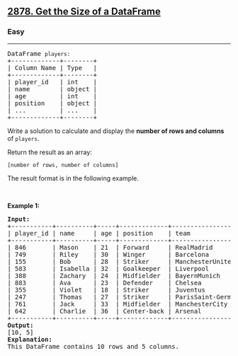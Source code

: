 <h2><a href="https://leetcode.com/problems/get-the-size-of-a-dataframe/">2878. Get the Size of a DataFrame</a></h2><h3>Easy</h3><hr><div><pre>DataFrame <code>players:</code>
+-------------+--------+
| Column Name | Type   |
+-------------+--------+
| player_id   | int    |
| name        | object |
| age         | int    |
| position    | object |
| ...         | ...    |
+-------------+--------+
</pre>

<p>Write a solution to calculate and display the <strong>number of rows and columns</strong> of <code>players</code>.</p>

<p>Return the result as an array:</p>

<p><code>[number of rows, number of columns]</code></p>

<p>The result format is in the following example.</p>

<p>&nbsp;</p>
<p><strong class="example">Example 1:</strong></p>

<pre><strong>Input:
</strong>+-----------+----------+-----+-------------+--------------------+
| player_id | name     | age | position    | team               |
+-----------+----------+-----+-------------+--------------------+
| 846       | Mason    | 21  | Forward     | RealMadrid         |
| 749       | Riley    | 30  | Winger      | Barcelona          |
| 155       | Bob      | 28  | Striker     | ManchesterUnited   |
| 583       | Isabella | 32  | Goalkeeper  | Liverpool          |
| 388       | Zachary  | 24  | Midfielder  | BayernMunich       |
| 883       | Ava      | 23  | Defender    | Chelsea            |
| 355       | Violet   | 18  | Striker     | Juventus           |
| 247       | Thomas   | 27  | Striker     | ParisSaint-Germain |
| 761       | Jack     | 33  | Midfielder  | ManchesterCity     |
| 642       | Charlie  | 36  | Center-back | Arsenal            |
+-----------+----------+-----+-------------+--------------------+<strong>
Output:
</strong>[10, 5]
<strong>Explanation:</strong>
This DataFrame contains 10 rows and 5 columns.
</pre>
</div>